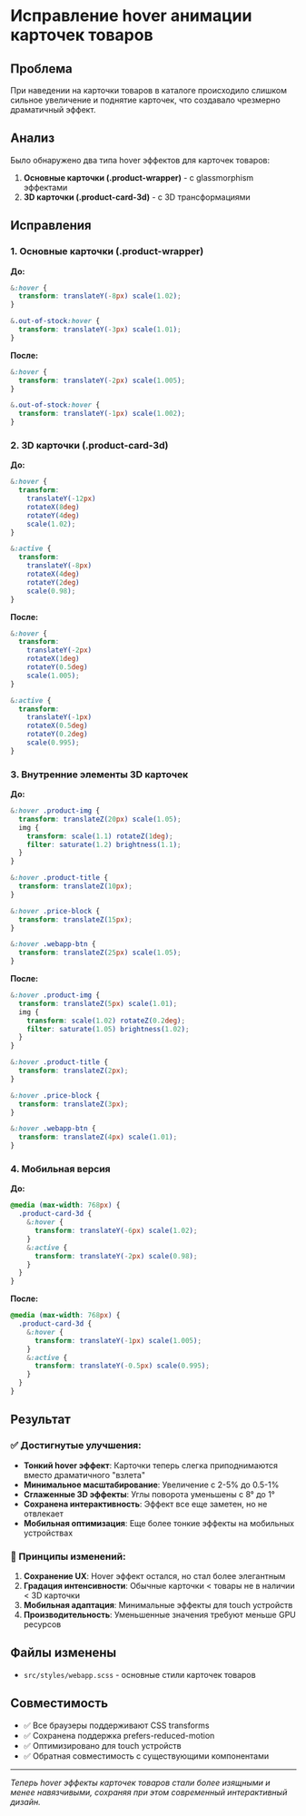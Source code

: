 # Исправление hover анимации карточек товаров

## Проблема
При наведении на карточки товаров в каталоге происходило слишком сильное увеличение и поднятие карточек, что создавало чрезмерно драматичный эффект.

## Анализ
Было обнаружено два типа hover эффектов для карточек товаров:

1. **Основные карточки (.product-wrapper)** - с glassmorphism эффектами
2. **3D карточки (.product-card-3d)** - с 3D трансформациями

## Исправления

### 1. Основные карточки (.product-wrapper)

**До:**
```scss
&:hover {
  transform: translateY(-8px) scale(1.02);
}

&.out-of-stock:hover {
  transform: translateY(-3px) scale(1.01);
}
```

**После:**
```scss
&:hover {
  transform: translateY(-2px) scale(1.005);
}

&.out-of-stock:hover {
  transform: translateY(-1px) scale(1.002);
}
```

### 2. 3D карточки (.product-card-3d)

**До:**
```scss
&:hover {
  transform: 
    translateY(-12px) 
    rotateX(8deg) 
    rotateY(4deg) 
    scale(1.02);
}

&:active {
  transform: 
    translateY(-8px) 
    rotateX(4deg) 
    rotateY(2deg) 
    scale(0.98);
}
```

**После:**
```scss
&:hover {
  transform: 
    translateY(-2px) 
    rotateX(1deg) 
    rotateY(0.5deg) 
    scale(1.005);
}

&:active {
  transform: 
    translateY(-1px) 
    rotateX(0.5deg) 
    rotateY(0.2deg) 
    scale(0.995);
}
```

### 3. Внутренние элементы 3D карточек

**До:**
```scss
&:hover .product-img {
  transform: translateZ(20px) scale(1.05);
  img {
    transform: scale(1.1) rotateZ(1deg);
    filter: saturate(1.2) brightness(1.1);
  }
}

&:hover .product-title {
  transform: translateZ(10px);
}

&:hover .price-block {
  transform: translateZ(15px);
}

&:hover .webapp-btn {
  transform: translateZ(25px) scale(1.05);
}
```

**После:**
```scss
&:hover .product-img {
  transform: translateZ(5px) scale(1.01);
  img {
    transform: scale(1.02) rotateZ(0.2deg);
    filter: saturate(1.05) brightness(1.02);
  }
}

&:hover .product-title {
  transform: translateZ(2px);
}

&:hover .price-block {
  transform: translateZ(3px);
}

&:hover .webapp-btn {
  transform: translateZ(4px) scale(1.01);
}
```

### 4. Мобильная версия

**До:**
```scss
@media (max-width: 768px) {
  .product-card-3d {
    &:hover {
      transform: translateY(-6px) scale(1.02);
    }
    &:active {
      transform: translateY(-2px) scale(0.98);
    }
  }
}
```

**После:**
```scss
@media (max-width: 768px) {
  .product-card-3d {
    &:hover {
      transform: translateY(-1px) scale(1.005);
    }
    &:active {
      transform: translateY(-0.5px) scale(0.995);
    }
  }
}
```

## Результат

### ✅ Достигнутые улучшения:
- **Тонкий hover эффект**: Карточки теперь слегка приподнимаются вместо драматичного "взлета"
- **Минимальное масштабирование**: Увеличение с 2-5% до 0.5-1%
- **Сглаженные 3D эффекты**: Углы поворота уменьшены с 8° до 1°
- **Сохранена интерактивность**: Эффект все еще заметен, но не отвлекает
- **Мобильная оптимизация**: Еще более тонкие эффекты на мобильных устройствах

### 🎯 Принципы изменений:
1. **Сохранение UX**: Hover эффект остался, но стал более элегантным
2. **Градация интенсивности**: Обычные карточки < товары не в наличии < 3D карточки
3. **Мобильная адаптация**: Минимальные эффекты для touch устройств
4. **Производительность**: Уменьшенные значения требуют меньше GPU ресурсов

## Файлы изменены
- `src/styles/webapp.scss` - основные стили карточек товаров

## Совместимость
- ✅ Все браузеры поддерживают CSS transforms
- ✅ Сохранена поддержка prefers-reduced-motion
- ✅ Оптимизировано для touch устройств
- ✅ Обратная совместимость с существующими компонентами

---

*Теперь hover эффекты карточек товаров стали более изящными и менее навязчивыми, сохраняя при этом современный интерактивный дизайн.* 